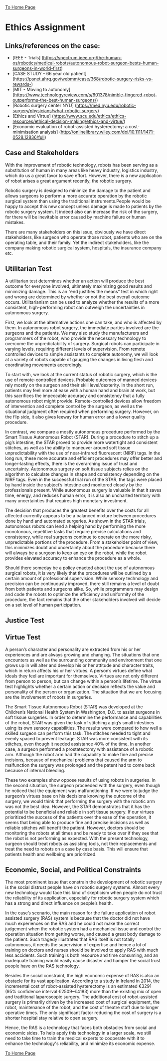 [To Home Page](./index.md)

# Ethics Assignment

## Links/references on the case:
* [IEEE - Trials] (https://spectrum.ieee.org/the-human-os/robotics/medical-robots/autonomous-robot-surgeon-bests-human-surgeons-in-world-first)
* [CASE STUDY - 66 year old patient] (https://psnet.ahrq.gov/webmm/case/368/robotic-surgery-risks-vs-rewards-)
* [MIT - Moving to autonomy] (https://www.technologyreview.com/s/601378/nimble-fingered-robot-outperforms-the-best-human-surgeons/)
* [Robotic surgery center NYU] (https://med.nyu.edu/robotic-surgery/physicians/what-robotic-surgery)
* [Ethics and Virtue] (https://www.scu.edu/ethics/ethics-resources/ethical-decision-making/ethics-and-virtue/)
* [Economic evaluation of robot-assisted hysterectomy: a cost-minimisation analysis] (http://onlinelibrary.wiley.com/doi/10.1111/1471-0528.12836/full)

## Case and Stakeholders

With the improvement of robotic technology, robots has been serving as a substitution of human in many areas like heavy industry, logistics industry, which do us a great favor to save effort. However, there is a new application of robot arises a great argument recently, the robotic surgery.

 Robotic surgery is designed to minimize the damage to the patient and allows surgeons to perform a more accurate operation by the robotic surgical system than using the traditional instruments.People would be happy to accept this new concept unless damage is made to patients by the robotic surgery system. It indeed also can increase the risk of the surgery, for there will be inevitable error caused by machine failure or human mistakes. 

 There are many stakeholders on this issue, obviously we have direct stakeholders, like surgeon who operate those robot, patients who are on the operating table, and their family. Yet the indirect stakeholders, like the company making robotic surgical system, hospitals, the insurance company etc.

##  Utilitarian Test

A utilitarian test determines whether an action will produce the best outcome for everyone involved, ultimately maximizing good results and minimizing damage. This is an “end justifies the means” test in which right and wrong are determined by whether or not the best overall outcome occurs. Utilitarianism can be used to analyze whether the results of a more consistent, high-performing robot can outweigh the uncertainties in autonomous surgery. 

First, we look at the alternative actions one can take, and who is affected by them. In autonomous robot surgery, the immediate parties involved are the surgeons and the patients. We may also study the manufacturers and programmers of the robot, who provide the necessary technology to overcome the unpredictability of surgery. Surgical robots can participate in varying levels, requiring different levels of supervision. From remote controlled devices to simple assistants to complete autonomy, we will look at a variety of robots capable of gauging the changes in living flesh and coordinating movements accordingly.	

To start with, we look at the current status of robotic surgery, which is the use of remote-controlled devices. Probable outcomes of manned devices rely mostly on the surgeon and their skill level/dexterity. In the short run, patients may feel more at ease with a human hand and brain at work, but this sacrifices the impeccable accuracy and consistency that a fully autonomous robot might provide. Remote-controlled devices allow freedom of intervention and complete control by the surgeon, as well as the situational judgment often required when performing surgery. However, on the flip side,  it also gives leeway for human error and a lower quality procedure.

In contrast, we compare a mostly autonomous procedure performed by the Smart Tissue Autonomous Robot (STAR). During a procedure to stitch up a pig’s intestine, the STAR proved to provide more watertight and consistent stitches, as well as the ability to maneuver around soft tissue unpredictability with the use of near-infrared fluorescent (NIRF) tags. In the long run, these more accurate and efficient procedures may offer better and longer-lasting effects, there is the overarching issue of trust and uncertainty. Autonomous surgery on soft tissue subjects relies on the algorithm to calculate changes in shape and consistency depending on the NIRF tags. Even in the successful trial run of the STAR, the tags were placed by hand inside the subject’s intestine and monitored closely by the professionals present. While autonomous surgery is valuable in that it saves time, energy, and reduces human error, it is also an uncharted territory with many uncertainties that requires high monetary investment.

The decision that produces the greatest benefits over the costs for all affected currently appears to be a balanced mixture between procedures done by hand and automated surgeries. As shown in the STAR trials, autonomous robots can lend a helping hand by performing the more monotonous, repetitive tasks that require precise calculations and consistency, while real surgeons continue to operate on the more risky, unpredictable portions of the procedure. From a stakeholder point of view, this minimizes doubt and uncertainty about the procedure because there will always be a surgeon to keep an eye on the robot, while the robot provides elevated accuracy to enhance the procedure as a whole.

Should there someday be a policy enacted about the use of autonomous surgical robots, it is very likely that the procedures will be outlined by a certain amount of professional supervision. While sensory technology and precision can be continuously improved, there still remains a level of doubt from both patients and surgeons alike. So, while programmers may design and code the robots to optimize the efficiency and uniformity of the procedure, the fact remains that the other stakeholders involved will decide on a set level of human participation.

## Justice Test

## Virtue Test

A person’s character and personality are extracted from his or her experiences and are always growing and changing.  The situations that one encounters as well as the surrounding community and environment that one grows up in will alter and develop his or her attitude and character traits, which in return affects his or her virtues.  A person’s virtues define what ideals they feel are important for themselves.  Virtues are not only different from person to person, but can change within a person’s lifetime.  The virtue test highlights whether a certain action or decision reflects the value and personality of the person or organization.  The situation that we are focusing are the involvement of robots in surgeries.

The Smart Tissue Autonomous Robot (STAR) was developed at the Children’s National Health System in Washington, D.C. to assist surgeons in soft tissue surgeries.  In order to determine the performance and capabilities of the robot, STAR was given the task of stitching a pig’s small intestines using its own sensory capabilities.  The results were compared to how well a skilled surgeon can perform this task.  The stitches needed to tight and evenly spaced to prevent leakage.  STAR was more consistent with its stitches, even though it needed assistance 40% of the time.  In another case, a surgeon performed a prostatectomy with assistance of a robotic arm.  Although the robot arm had the capability to make fine and precise incisions, because of mechanical problems that caused the arm to malfunction the surgery was prolonged and the patent had to come back because of internal bleeding.

These two examples show oppose results of using robots in surgeries.  In the second situation, the surgeon proceeded with the surgery, even though he noticed that the equipment was malfunctioning.  If we were to judge the surgeon’s virtues base on his decisions knowing the outcome of the surgery, we would think that performing the surgery with the robotic arm was not the best idea.  However, the STAR demonstrates that it has the potential to be beneficial and reliable in soft tissue surgery.  If our virtues prioritized the success of the patients over the ease of the operation, it seems that being able to produce fine and precise incisions as well as reliable stitches will benefit the patient.  However, doctors should be monitoring the robots at all times and be ready to take over if they see that the robot is not performing as expected.  With the present technology, surgeon should treat robots as assisting tools, not their replacements and treat the need to robots on a case by case basis.  This will ensure that patients health and wellbeing are prioritized.   

## Economic, Social, and Political Constraints

The most prominent issue that constrain the development of robotic surgery is the social distrust people have on robotic surgery systems. Almost every new technology would face this kind of skepticism when people do not trust the reliability of its application, especially for robotic surgery system which has a strong and direct influence on people’s health.

In the case’s scenario, the main reason for the failure application of robot assisted surgery (RAS) system is because that the doctor did not have much experiences on the RAS and he could not make the correct judgement when the robotic system had a mechanical issue and control the operation situation from getting worse, and caused a great body damage to the patient. Such tragedy illustrates that RAS itself is not totally autonomous, it needs the supervision of expertise and hence a lot of training on doctors and nurses should be involved to apply RAS with much less accidents. Such training is both resource and time consuming, and an inadequate training would easily cause disaster and hamper the social trust people have on the RAS technology.

Besides the social constraint, the high economic expense of RAS is also an obstacle for its vast application. According to a study in Ireland in 2014, the incremental cost of robot-assisted hysterectomy is an estimated €3291 (95% confidence interval €2509–€4183) more than the existing mix of open and traditional laparoscopic surgery. The additional cost of robot-assisted surgery is primarily driven by the increased cost of surgical equipment, the robot, maintenance of the robot, and the cost of theatre staff due to longer operative times. The only significant factor reducing the cost of surgery is a shorter hospital stay relative to open surgery. 

Hence, the RAS is a technology that faces both obstacles from social and economic sides. To help apply this technology in a larger scale, we still need to take time to train the medical experts to cooperate with it to enhance the technology's reliability, and minimize its economic expense.


[To Home Page](./index.md)